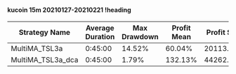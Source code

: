#### kucoin 15m 20210127-20210221 !heading
| Strategy Name     | Average Duration | Max Drawdown | Profit Mean | Profit Sum | Profit Total | Trade Count | Win Rate |
| ----------------- | ---------------- | ------------ | ----------- | ---------- | ------------ | ----------- | -------- |
| MultiMA_TSL3a     | 0:45:00          | 14.52%       | 60.04%      | 20113.00%  | 4745.00%     | 335         | 63.28%   |
| MultiMA_TSL3a_dca | 0:45:00          | 1.79%        | 132.13%     | 44262.00%  | 1205.00%     | 335         | 73.13%   |